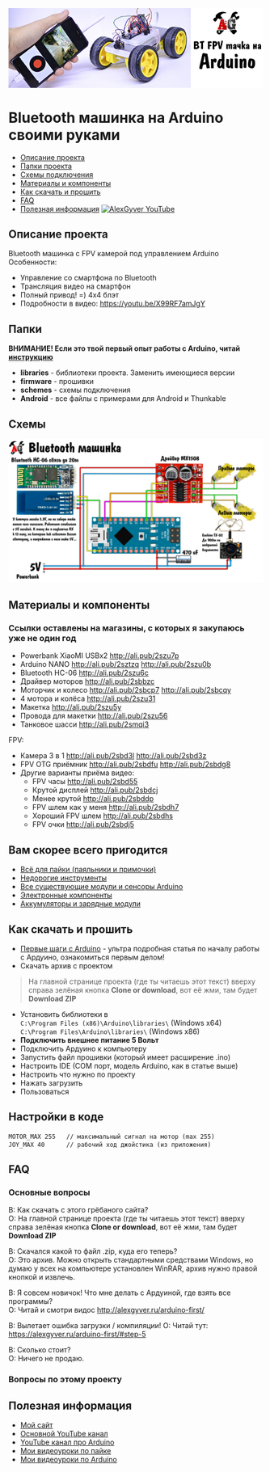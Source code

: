 ![PROJECT_PHOTO](https://github.com/AlexGyver/BluetoothCar/blob/master/proj_img.jpg)
# Bluetooth машинка на Arduino своими руками
* [Описание проекта](#chapter-0)
* [Папки проекта](#chapter-1)
* [Схемы подключения](#chapter-2)
* [Материалы и компоненты](#chapter-3)
* [Как скачать и прошить](#chapter-4)
* [FAQ](#chapter-5)
* [Полезная информация](#chapter-6)
[![AlexGyver YouTube](http://alexgyver.ru/git_banner.jpg)](https://www.youtube.com/channel/UCgtAOyEQdAyjvm9ATCi_Aig?sub_confirmation=1)

<a id="chapter-0"></a>
## Описание проекта
Bluetooth машинка с FPV камерой под управлением Arduino
Особенности:
- Управление со смартфона по Bluetooth
- Трансляция видео на смартфон
- Полный привод! =) 4х4 блэт
- Подробности в видео: https://youtu.be/X99RF7amJgY
<a id="chapter-1"></a>
## Папки
**ВНИМАНИЕ! Если это твой первый опыт работы с Arduino, читай [инструкцию](#chapter-4)**
- **libraries** - библиотеки проекта. Заменить имеющиеся версии
- **firmware** - прошивки
- **schemes** - схемы подключения
- **Android** - все файлы с примерами для Android и Thunkable

<a id="chapter-2"></a>
## Схемы
![SCHEME](https://github.com/AlexGyver/BluetoothCar/blob/master/schemes/scheme.jpg)

<a id="chapter-3"></a>
## Материалы и компоненты
### Ссылки оставлены на магазины, с которых я закупаюсь уже не один год
- Powerbank XiaoMI USBx2 http://ali.pub/2szu7p
- Arduino NANO http://ali.pub/2sztzq  http://ali.pub/2szu0b
- Bluetooth HC-06 http://ali.pub/2szu6c
- Драйвер моторов http://ali.pub/2sbbzc
- Моторчик и колесо http://ali.pub/2sbcp7 http://ali.pub/2sbcqy
- 4 мотора и колёса http://ali.pub/2szu31
- Макетка http://ali.pub/2szu5y
- Провода для макетки http://ali.pub/2szu56
- Танковое шасси http://ali.pub/2smqi3

FPV:
- Камера 3 в 1 http://ali.pub/2sbd3l http://ali.pub/2sbd3z
- FPV OTG приёмник http://ali.pub/2sbdfu http://ali.pub/2sbdg8  
- Другие варианты приёма видео:
  - FPV часы http://ali.pub/2sbd55
  - Крутой дисплей http://ali.pub/2sbdcj
  - Менее крутой http://ali.pub/2sbddp
  - FPV шлем как у меня http://ali.pub/2sbdh7
  - Хороший FPV шлем http://ali.pub/2sbdhs
  - FPV очки http://ali.pub/2sbdj5

## Вам скорее всего пригодится
* [Всё для пайки (паяльники и примочки)](http://alexgyver.ru/all-for-soldering/)
* [Недорогие инструменты](http://alexgyver.ru/my_instruments/)
* [Все существующие модули и сенсоры Arduino](http://alexgyver.ru/arduino_shop/)
* [Электронные компоненты](http://alexgyver.ru/electronics/)
* [Аккумуляторы и зарядные модули](http://alexgyver.ru/18650/)

<a id="chapter-4"></a>
## Как скачать и прошить
* [Первые шаги с Arduino](http://alexgyver.ru/arduino-first/) - ультра подробная статья по началу работы с Ардуино, ознакомиться первым делом!
* Скачать архив с проектом
> На главной странице проекта (где ты читаешь этот текст) вверху справа зелёная кнопка **Clone or download**, вот её жми, там будет **Download ZIP**
* Установить библиотеки в  
`C:\Program Files (x86)\Arduino\libraries\` (Windows x64)  
`C:\Program Files\Arduino\libraries\` (Windows x86)
* **Подключить внешнее питание 5 Вольт**
* Подключить Ардуино к компьютеру
* Запустить файл прошивки (который имеет расширение .ino)
* Настроить IDE (COM порт, модель Arduino, как в статье выше)
* Настроить что нужно по проекту
* Нажать загрузить
* Пользоваться  

## Настройки в коде
    MOTOR_MAX 255	// максимальный сигнал на мотор (max 255)
    JOY_MAX 40   	// рабочий ход джойстика (из приложения)
	
<a id="chapter-5"></a>
## FAQ
### Основные вопросы
В: Как скачать с этого грёбаного сайта?  
О: На главной странице проекта (где ты читаешь этот текст) вверху справа зелёная кнопка **Clone or download**, вот её жми, там будет **Download ZIP**

В: Скачался какой то файл .zip, куда его теперь?  
О: Это архив. Можно открыть стандартными средствами Windows, но думаю у всех на компьютере установлен WinRAR, архив нужно правой кнопкой и извлечь.

В: Я совсем новичок! Что мне делать с Ардуиной, где взять все программы?  
О: Читай и смотри видос http://alexgyver.ru/arduino-first/

В: Вылетает ошибка загрузки / компиляции!
О: Читай тут: https://alexgyver.ru/arduino-first/#step-5

В: Сколько стоит?  
О: Ничего не продаю.

### Вопросы по этому проекту

<a id="chapter-6"></a>
## Полезная информация
* [Мой сайт](http://alexgyver.ru/)
* [Основной YouTube канал](https://www.youtube.com/channel/UCgtAOyEQdAyjvm9ATCi_Aig?sub_confirmation=1)
* [YouTube канал про Arduino](https://www.youtube.com/channel/UC4axiS76D784-ofoTdo5zOA?sub_confirmation=1)
* [Мои видеоуроки по пайке](https://www.youtube.com/playlist?list=PLOT_HeyBraBuMIwfSYu7kCKXxQGsUKcqR)
* [Мои видеоуроки по Arduino](http://alexgyver.ru/arduino_lessons/)
